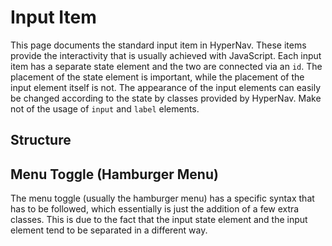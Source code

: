 ﻿# Input Item

This page documents the standard input item in HyperNav. 
These items provide the interactivity that is usually achieved
with JavaScript. Each input item has a separate state element and
the two are connected via an `id`.
The placement of the state element is important, while the placement 
of the input element itself is not. The appearance of the input elements 
can easily be changed according to the state by classes provided by HyperNav.
Make not of the usage of `input` and `label` elements.

## Structure

<div class="example only-code" data-src="/static/examples/general/input-item/structure.html"></div>

## Menu Toggle (Hamburger Menu)

The menu toggle (usually the hamburger menu) has a specific syntax that has to be followed,
which essentially is just the addition of a few extra classes. This is due to the fact that 
the input state element and the input element tend to be separated in a different way.

<div class="example only-code" data-src="/static/examples/general/input-item/hamburger.html"></div>
